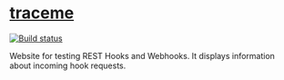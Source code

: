 # [traceme](http://traceme2.azurewebsites.net/)

[![Build status](https://ci.appveyor.com/api/projects/status/cui4rq7s23fjq3ra?svg=true)](https://ci.appveyor.com/project/bjornhol/traceme)

Website for testing REST Hooks and Webhooks. It displays information about incoming hook requests.

